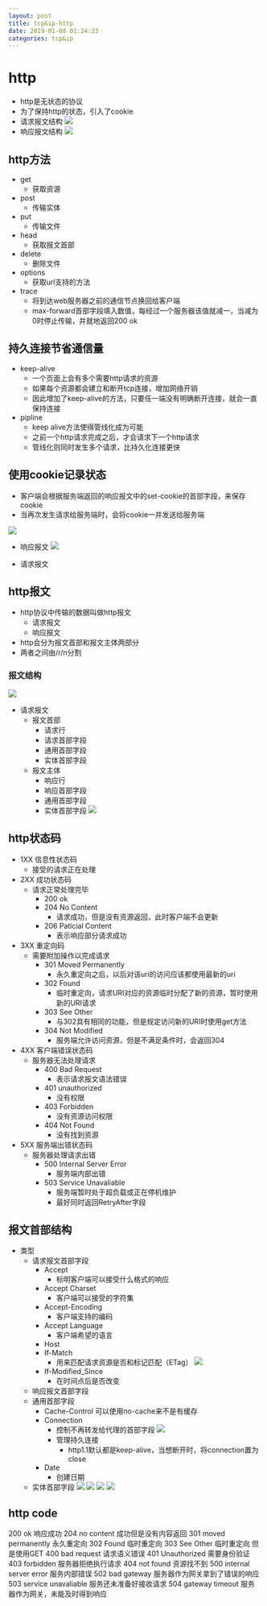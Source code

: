 ```yaml
--- 
layout: post 
title: tcp&ip-http 
date: 2019-01-08 01:24:23 
categories: tcp&ip 
---
```

# http
- http是无状态的协议
- 为了保持http的状态，引入了cookie
- 请求报文结构
![](/images/20181128161900440_707298140.png)
- 响应报文结构
![](/images/20181128161926144_1237852835.png)

## http方法
- get
    - 获取资源
- post
    - 传输实体
- put
    - 传输文件
- head
    - 获取报文首部
- delete
    - 删除文件
- options
    - 获取url支持的方法
- trace
    - 将到达web服务器之前的通信节点换回给客户端
    - max-forward首部字段填入数值，每经过一个服务器该值就减一，当减为0时停止传输，并就地返回200 ok
## 持久连接节省通信量
- keep-alive 
    - 一个页面上会有多个需要http请求的资源
    - 如果每个资源都会建立和断开tcp连接，增加网络开销
    - 因此增加了keep-alive的方法，只要任一端没有明确断开连接，就会一直保持连接
- pipline
    - keep alive方法使得管线化成为可能
    - 之前一个http请求完成之后，才会请求下一个http请求
    - 管线化则同时发生多个请求，比持久化连接更快
## 使用cookie记录状态
- 客户端会根据服务端返回的响应报文中的set-cookie的首部字段，来保存cookie
- 当再次发生请求给服务端时，会将cookie一并发送给服务端

![](/images/20181128164200907_1918509356.png)

- 响应报文
![](/images/20181128164226475_2067270234.png)

- 请求报文

## http报文
- http协议中传输的数据叫做http报文
    - 请求报文
    - 响应报文
- http会分为报文首部和报文主体两部分
- 两者之间由/r/n分割
### 报文结构
![](/images/20181128164553814_472898025.png)
- 请求报文
    - 报文首部
        - 请求行
        - 请求首部字段
        - 通用首部字段
        - 实体首部字段
    - 报文主体
        - 响应行
        - 响应首部字段
        - 通用首部字段
        - 实体首部字段
![](/images/20181128164929628_160128628.png)

## http状态码
- 1XX 信息性状态码
    - 接受的请求正在处理
- 2XX 成功状态码
    - 请求正常处理完毕
        - 200 ok
        - 204 No Content 
            - 请求成功，但是没有资源返回，此时客户端不会更新
        - 206 Paticial Content
            - 表示响应部分请求成功
- 3XX 重定向码
    - 需要附加操作以完成请求
        - 301 Moved Permanently
            - 永久重定向之后，以后对该uri的访问应该都使用最新的uri
        - 302 Found
            - 临时重定向，请求URI对应的资源临时分配了新的资源，暂时使用新的URI请求
        - 303 See Other
            - 与302具有相同的功能，但是规定访问新的URI时使用get方法
        - 304 Not Modified
            - 服务端允许访问资源，但是不满足条件时，会返回304
- 4XX 客户端错误状态码
    - 服务器无法处理请求
        - 400 Bad Request
            - 表示请求报文语法错误
        - 401 unauthorized
            - 没有权限
        - 403 Forbidden
            - 没有资源访问权限
        - 404 Not Found
            - 没有找到资源
- 5XX 服务端出错状态码
    - 服务器处理请求出错
        - 500 Internal Server Error
            - 服务端内部出错
        - 503 Service Unavaliable
            - 服务端暂时处于超负载或正在停机维护
            - 最好同时返回RetryAfter字段
## 报文首部结构
- 类型
    - 请求报文首部字段
        - Accept
            - 标明客户端可以接受什么格式的响应
        - Accept Charset
            - 客户端可以接受的字符集
        - Accept-Encoding
            - 客户端支持的编码
        - Accept Language
            - 客户端希望的语言
        - Host
        - If-Match
            - 用来匹配请求资源是否和标记匹配（ETag）
            ![](/images/20181128181228604_203395618.png)
        - If-Modified_Since
            - 在时间点后是否改变
    - 响应报文首部字段
    - 通用首部字段
        - Cache-Control 可以使用no-cache来不是有缓存
        - Connection
            - 控制不再转发给代理的首部字段
             ![](/images/20181128180525077_1653907998.png)
            - 管理持久连接
                - http1.1默认都是keep-alive，当想断开时，将connection置为close
        - Date
            - 创建日期
    - 实体首部字段
![](/images/20181128173919638_484841105.png)
![](/images/20181128173937060_1171495017.png)
![](/images/20181128173952665_1186675023.png)
![](/images/20181128174004923_766481872.png)

## http code
200 ok 响应成功
204 no content 成功但是没有内容返回
301 moved permanently 永久重定向
302 Found 临时重定向
303 See Other  临时重定向 但是使用GET
400 bad request 请求语义错误
401 Unauthorized 需要身份验证
403 forbidden 服务器拒绝执行请求
404 not found 资源找不到
500 internal server error 服务内部错误
502 bad gateway 服务器作为网关拿到了错误的响应
503 service unavaliable 服务还未准备好接收请求
504 gateway timeout 服务器作为网关，未能及时得到响应
